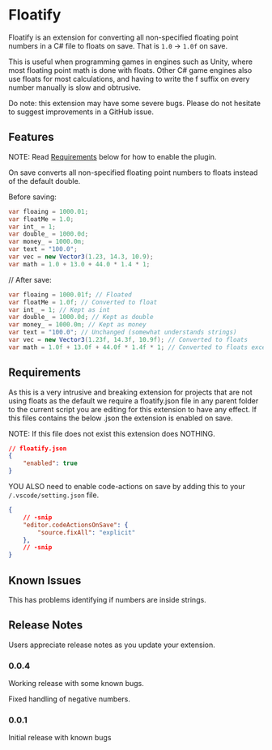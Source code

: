 # Floatify

Floatify is an extension for converting all non-specified floating point numbers in a C# file to floats on save. That is `1.0` -> `1.0f` on save.

This is useful when programming games in engines such as Unity, where most floating point math is done with floats. Other C# game engines also use floats for most calculations, and having to write the f suffix on every number manually is slow and obtrusive.

Do note: this extension may have some severe bugs. Please do not hesitate to suggest improvements in a GitHub issue.

## Features

NOTE: Read [Requirements](#requirements) below for how to enable the plugin.

On save converts all non-specified floating point numbers to floats instead of the default double.

Before saving:

```cs
var floaing = 1000.01; 
var floatMe = 1.0; 
var int_ = 1; 
var double_ = 1000.0d; 
var money_ = 1000.0m; 
var text = "100.0";
var vec = new Vector3(1.23, 14.3, 10.9);
var math = 1.0 + 13.0 + 44.0 * 1.4 * 1;
```

// After save:

```cs
var floaing = 1000.01f; // Floated
var floatMe = 1.0f; // Converted to float
var int_ = 1; // Kept as int
var double_ = 1000.0d; // Kept as double
var money_ = 1000.0m; // Kept as money
var text = "100.0"; // Unchanged (somewhat understands strings)
var vec = new Vector3(1.23f, 14.3f, 10.9f); // Converted to floats
var math = 1.0f + 13.0f + 44.0f * 1.4f * 1; // Converted to floats except where its an int
```

## Requirements

As this is a very intrusive and breaking extension for projects that are not using floats as the default we require a floatify.json file in any parent folder to the current script you are editing for this extension to have any effect. If this files contains the below .json the extension is enabled on save.

NOTE: If this file does not exist this extension does NOTHING.

```json
// floatify.json
{
    "enabled": true
}
```

YOU ALSO need to enable code-actions on save by adding this to your `/.vscode/setting.json` file.

```json
{
    // -snip
    "editor.codeActionsOnSave": {
        "source.fixAll": "explicit"
    },
    // -snip
}
```

## Known Issues

This has problems identifying if numbers are inside strings.

## Release Notes

Users appreciate release notes as you update your extension.

### 0.0.4

Working release with some known bugs.

Fixed handling of negative numbers.

### 0.0.1

Initial release with known bugs
